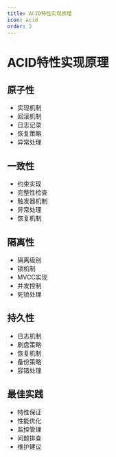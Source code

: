 ```yaml
---
title: ACID特性实现原理
icon: acid
order: 2
---
```


# ACID特性实现原理

## 原子性
- 实现机制
- 回滚机制
- 日志记录
- 恢复策略
- 异常处理

## 一致性
- 约束实现
- 完整性检查
- 触发器机制
- 异常处理
- 恢复机制

## 隔离性
- 隔离级别
- 锁机制
- MVCC实现
- 并发控制
- 死锁处理

## 持久性
- 日志机制
- 刷盘策略
- 恢复机制
- 备份策略
- 容错处理

## 最佳实践
- 特性保证
- 性能优化
- 监控管理
- 问题排查
- 维护建议
